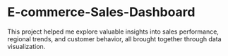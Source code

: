 # E-commerce-Sales-Dashboard
This project helped me explore valuable insights into sales performance, regional trends, and customer behavior, all brought together through data visualization.




